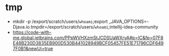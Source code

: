 # tmp

* mkdir -p /export/scratch/users/`whoami`;export _JAVA_OPTIONS=-Djava.io.tmpdir=/export/scratch/users/`whoami`;intellij-idea-community
* https://code-with-me.global.jetbrains.com/PPpWVHXzmStJCDSUaWXrvA#p=IC&fp=07F8E48B230D3835EB900D530B441028949BCF05457FE51E71796CDF6497F0B1&newUi=true
